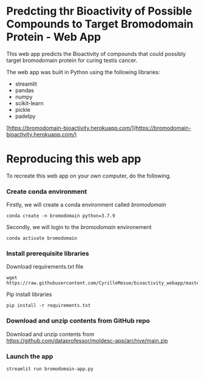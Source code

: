 # Predcting thr Bioactivity of Possible Compounds to Target Bromodomain Protein - Web App


This web app predicts the Bioactivity of compounds that could possibly target bromodomain protein for curing testis cancer.  

The web app was built in Python using the following libraries:
* streamlit
* pandas
* numpy
* scikit-learn
* pickle
* padelpy

[https://bromodomain-bioactivity.herokuapp.com/](https://bromodomain-bioactivity.herokuapp.com/)

# Reproducing this web app
To recreate this web app on your own computer, do the following.

### Create conda environment
Firstly, we will create a conda environment called *bromodomain*
```
conda create -n bromodomain python=3.7.9
```
Secondly, we will login to the *bromodomain* environement
```
conda activate bromodomain
```
### Install prerequisite libraries

Download requirements.txt file

```
wget https://raw.githubusercontent.com/CyrilleMesue/bioactivity_webapp/master/requirements.txt

```

Pip install libraries
```
pip install -r requirements.txt
```

###  Download and unzip contents from GitHub repo

Download and unzip contents from https://github.com/dataprofessor/moldesc-app/archive/main.zip

###  Launch the app

```
streamlit run bromodomain-app.py
